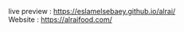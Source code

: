 live preview : https://eslamelsebaey.github.io/alrai/                                                                                                                 
Website : https://alraifood.com/
